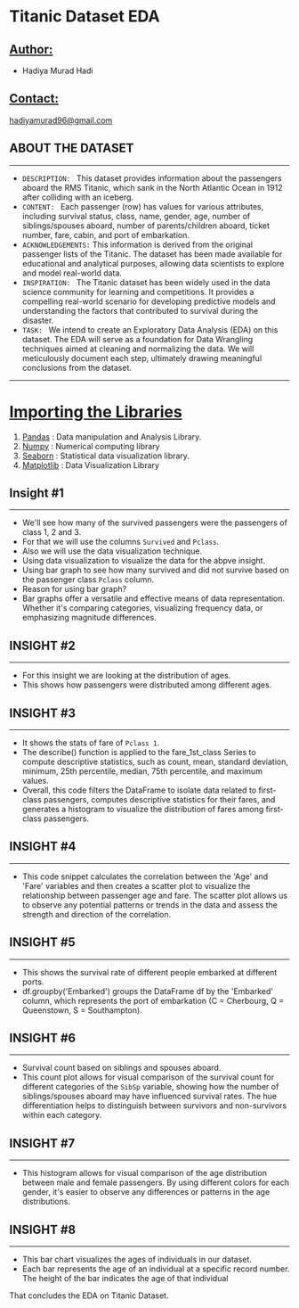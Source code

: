# Titanic Dataset EDA

## <u>**Author:**</u>
- Hadiya Murad Hadi
## <u> **Contact:**</u>
hadiyamurad96@gmail.com

## **ABOUT THE DATASET**
---
- `DESCRIPTION: ` This dataset provides information about the passengers aboard the RMS Titanic, which sank in the North Atlantic Ocean in 1912 after colliding with an iceberg.
- `CONTENT: ` Each passenger (row) has values for various attributes, including survival status, class, name, gender, age, number of siblings/spouses aboard, number of parents/children aboard, ticket number, fare, cabin, and port of embarkation.
- `ACKNOWLEDGEMENTS:` This information is derived from the original passenger lists of the Titanic. The dataset has been made available for educational and analytical purposes, allowing data scientists to explore and model real-world data.
- `INSPIRATION: ` The Titanic dataset has been widely used in the data science community for learning and competitions. It provides a compelling real-world scenario for developing predictive models and understanding the factors that contributed to survival during the disaster.
- `TASK: ` We intend to create an Exploratory Data Analysis (EDA) on this dataset. The EDA will serve as a foundation for Data Wrangling techniques aimed at cleaning and normalizing the data. We will meticulously document each step, ultimately drawing meaningful conclusions from the dataset.
---

# <u>**Importing the Libraries**</u>


1.   <u>Pandas</u> : Data manipulation and Analysis Library.
2.   <u>Numpy</u> : Numerical computing library
3.   <u>Seaborn</u> : Statistical data visualization library.
4.   <u>Matplotlib</u> : Data Visualization Library

## **Insight #1**
---
- We'll see how many of the survived passengers were the passengers of class 1, 2 and 3.
- For that we will use the columns `Survived` and `Pclass`.
- Also we will use the data visualization technique.
- Using data visualization to visualize the data for the abpve insight.
- Using bar graph to see how many survived and did not survive based on the passenger class `Pclass` column.
- Reason for using bar graph?
-  Bar graphs offer a versatile and effective means of data representation.
Whether it's comparing categories, visualizing frequency data, or emphasizing magnitude differences.

## **INSIGHT #2**
---
- For this insight we are looking at the distribution of ages.
- This shows how passengers were distributed among different ages.

## **INSIGHT #3**
---
- It shows the stats of fare of `Pclass 1`.
- The describe() function is applied to the fare_1st_class Series to compute descriptive statistics, such as count, mean, standard deviation, minimum, 25th percentile, median, 75th percentile, and maximum values.
- Overall, this code filters the DataFrame to isolate data related to first-class passengers, computes descriptive statistics for their fares, and generates a histogram to visualize the distribution of fares among first-class passengers.

## **INSIGHT #4**
---
- This code snippet calculates the correlation between the 'Age' and 'Fare' variables and then creates a scatter plot to visualize the relationship between passenger age and fare. The scatter plot allows us to observe any potential patterns or trends in the data and assess the strength and direction of the correlation.

## **INSIGHT #5**
---
- This shows the survival rate of different people embarked at different ports.
- df.groupby('Embarked') groups the DataFrame df by the 'Embarked' column, which represents the port of embarkation (C = Cherbourg, Q = Queenstown, S = Southampton).

## **INSIGHT #6**
---
- Survival count based on siblings and spouses aboard.
- This count plot allows for visual comparison of the survival count for different categories of the ` SibSp ` variable, showing how the number of siblings/spouses aboard may have influenced survival rates. The hue differentiation helps to distinguish between survivors and non-survivors within each category.

## **INSIGHT #7**
---
- This histogram allows for visual comparison of the age distribution between male and female passengers. By using different colors for each gender, it's easier to observe any differences or patterns in the age distributions.

## **INSIGHT #8**
---
- This bar chart visualizes the ages of individuals in our dataset.
- Each bar represents the age of an individual at a specific record number. The height of the bar indicates the age of that individual

That concludes the EDA on Titanic Dataset. 
